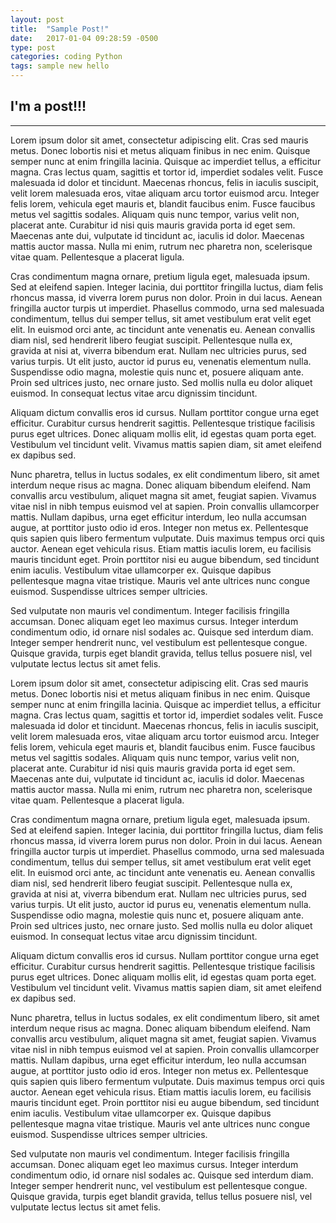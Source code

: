 ```yaml
---
layout: post
title:  "Sample Post!"
date:   2017-01-04 09:28:59 -0500
type: post
categories: coding Python
tags: sample new hello
---
```


## I'm a post!!!
---

Lorem ipsum dolor sit amet, consectetur adipiscing elit. Cras sed mauris metus. Donec lobortis nisi et metus aliquam finibus in nec enim. Quisque semper nunc at enim fringilla lacinia. Quisque ac imperdiet tellus, a efficitur magna. Cras lectus quam, sagittis et tortor id, imperdiet sodales velit. Fusce malesuada id dolor et tincidunt. Maecenas rhoncus, felis in iaculis suscipit, velit lorem malesuada eros, vitae aliquam arcu tortor euismod arcu. Integer felis lorem, vehicula eget mauris et, blandit faucibus enim. Fusce faucibus metus vel sagittis sodales. Aliquam quis nunc tempor, varius velit non, placerat ante. Curabitur id nisi quis mauris gravida porta id eget sem. Maecenas ante dui, vulputate id tincidunt ac, iaculis id dolor. Maecenas mattis auctor massa. Nulla mi enim, rutrum nec pharetra non, scelerisque vitae quam. Pellentesque a placerat ligula.

Cras condimentum magna ornare, pretium ligula eget, malesuada ipsum. Sed at eleifend sapien. Integer lacinia, dui porttitor fringilla luctus, diam felis rhoncus massa, id viverra lorem purus non dolor. Proin in dui lacus. Aenean fringilla auctor turpis ut imperdiet. Phasellus commodo, urna sed malesuada condimentum, tellus dui semper tellus, sit amet vestibulum erat velit eget elit. In euismod orci ante, ac tincidunt ante venenatis eu. Aenean convallis diam nisl, sed hendrerit libero feugiat suscipit. Pellentesque nulla ex, gravida at nisi at, viverra bibendum erat. Nullam nec ultricies purus, sed varius turpis. Ut elit justo, auctor id purus eu, venenatis elementum nulla. Suspendisse odio magna, molestie quis nunc et, posuere aliquam ante. Proin sed ultrices justo, nec ornare justo. Sed mollis nulla eu dolor aliquet euismod. In consequat lectus vitae arcu dignissim tincidunt.

Aliquam dictum convallis eros id cursus. Nullam porttitor congue urna eget efficitur. Curabitur cursus hendrerit sagittis. Pellentesque tristique facilisis purus eget ultrices. Donec aliquam mollis elit, id egestas quam porta eget. Vestibulum vel tincidunt velit. Vivamus mattis sapien diam, sit amet eleifend ex dapibus sed.

Nunc pharetra, tellus in luctus sodales, ex elit condimentum libero, sit amet interdum neque risus ac magna. Donec aliquam bibendum eleifend. Nam convallis arcu vestibulum, aliquet magna sit amet, feugiat sapien. Vivamus vitae nisl in nibh tempus euismod vel at sapien. Proin convallis ullamcorper mattis. Nullam dapibus, urna eget efficitur interdum, leo nulla accumsan augue, at porttitor justo odio id eros. Integer non metus ex. Pellentesque quis sapien quis libero fermentum vulputate. Duis maximus tempus orci quis auctor. Aenean eget vehicula risus. Etiam mattis iaculis lorem, eu facilisis mauris tincidunt eget. Proin porttitor nisi eu augue bibendum, sed tincidunt enim iaculis. Vestibulum vitae ullamcorper ex. Quisque dapibus pellentesque magna vitae tristique. Mauris vel ante ultrices nunc congue euismod. Suspendisse ultrices semper ultricies.

Sed vulputate non mauris vel condimentum. Integer facilisis fringilla accumsan. Donec aliquam eget leo maximus cursus. Integer interdum condimentum odio, id ornare nisl sodales ac. Quisque sed interdum diam. Integer semper hendrerit nunc, vel vestibulum est pellentesque congue. Quisque gravida, turpis eget blandit gravida, tellus tellus posuere nisl, vel vulputate lectus lectus sit amet felis.

Lorem ipsum dolor sit amet, consectetur adipiscing elit. Cras sed mauris metus. Donec lobortis nisi et metus aliquam finibus in nec enim. Quisque semper nunc at enim fringilla lacinia. Quisque ac imperdiet tellus, a efficitur magna. Cras lectus quam, sagittis et tortor id, imperdiet sodales velit. Fusce malesuada id dolor et tincidunt. Maecenas rhoncus, felis in iaculis suscipit, velit lorem malesuada eros, vitae aliquam arcu tortor euismod arcu. Integer felis lorem, vehicula eget mauris et, blandit faucibus enim. Fusce faucibus metus vel sagittis sodales. Aliquam quis nunc tempor, varius velit non, placerat ante. Curabitur id nisi quis mauris gravida porta id eget sem. Maecenas ante dui, vulputate id tincidunt ac, iaculis id dolor. Maecenas mattis auctor massa. Nulla mi enim, rutrum nec pharetra non, scelerisque vitae quam. Pellentesque a placerat ligula.

Cras condimentum magna ornare, pretium ligula eget, malesuada ipsum. Sed at eleifend sapien. Integer lacinia, dui porttitor fringilla luctus, diam felis rhoncus massa, id viverra lorem purus non dolor. Proin in dui lacus. Aenean fringilla auctor turpis ut imperdiet. Phasellus commodo, urna sed malesuada condimentum, tellus dui semper tellus, sit amet vestibulum erat velit eget elit. In euismod orci ante, ac tincidunt ante venenatis eu. Aenean convallis diam nisl, sed hendrerit libero feugiat suscipit. Pellentesque nulla ex, gravida at nisi at, viverra bibendum erat. Nullam nec ultricies purus, sed varius turpis. Ut elit justo, auctor id purus eu, venenatis elementum nulla. Suspendisse odio magna, molestie quis nunc et, posuere aliquam ante. Proin sed ultrices justo, nec ornare justo. Sed mollis nulla eu dolor aliquet euismod. In consequat lectus vitae arcu dignissim tincidunt.

Aliquam dictum convallis eros id cursus. Nullam porttitor congue urna eget efficitur. Curabitur cursus hendrerit sagittis. Pellentesque tristique facilisis purus eget ultrices. Donec aliquam mollis elit, id egestas quam porta eget. Vestibulum vel tincidunt velit. Vivamus mattis sapien diam, sit amet eleifend ex dapibus sed.

Nunc pharetra, tellus in luctus sodales, ex elit condimentum libero, sit amet interdum neque risus ac magna. Donec aliquam bibendum eleifend. Nam convallis arcu vestibulum, aliquet magna sit amet, feugiat sapien. Vivamus vitae nisl in nibh tempus euismod vel at sapien. Proin convallis ullamcorper mattis. Nullam dapibus, urna eget efficitur interdum, leo nulla accumsan augue, at porttitor justo odio id eros. Integer non metus ex. Pellentesque quis sapien quis libero fermentum vulputate. Duis maximus tempus orci quis auctor. Aenean eget vehicula risus. Etiam mattis iaculis lorem, eu facilisis mauris tincidunt eget. Proin porttitor nisi eu augue bibendum, sed tincidunt enim iaculis. Vestibulum vitae ullamcorper ex. Quisque dapibus pellentesque magna vitae tristique. Mauris vel ante ultrices nunc congue euismod. Suspendisse ultrices semper ultricies.

Sed vulputate non mauris vel condimentum. Integer facilisis fringilla accumsan. Donec aliquam eget leo maximus cursus. Integer interdum condimentum odio, id ornare nisl sodales ac. Quisque sed interdum diam. Integer semper hendrerit nunc, vel vestibulum est pellentesque congue. Quisque gravida, turpis eget blandit gravida, tellus tellus posuere nisl, vel vulputate lectus lectus sit amet felis.
